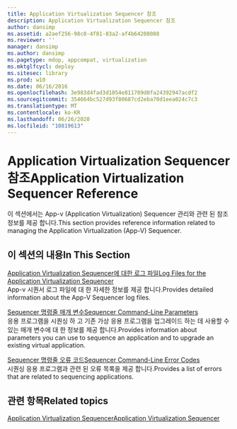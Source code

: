 ```yaml
---
title: Application Virtualization Sequencer 참조
description: Application Virtualization Sequencer 참조
author: dansimp
ms.assetid: a2aef256-98c0-4f81-83a2-af4b64208088
ms.reviewer: ''
manager: dansimp
ms.author: dansimp
ms.pagetype: mdop, appcompat, virtualization
ms.mktglfcycl: deploy
ms.sitesec: library
ms.prod: w10
ms.date: 06/16/2016
ms.openlocfilehash: 3e983d4fad3d1054e811709d0fa24392947acdf2
ms.sourcegitcommit: 354664bc527d93f80687cd2eba70d1eea024c7c3
ms.translationtype: MT
ms.contentlocale: ko-KR
ms.lasthandoff: 06/26/2020
ms.locfileid: "10819613"
---
```

# <span data-ttu-id="3d92e-103">Application Virtualization Sequencer 참조</span><span class="sxs-lookup"><span data-stu-id="3d92e-103">Application Virtualization Sequencer Reference</span></span>


<span data-ttu-id="3d92e-104">이 섹션에서는 App-v (Application Virtualization) Sequencer 관리와 관련 된 참조 정보를 제공 합니다.</span><span class="sxs-lookup"><span data-stu-id="3d92e-104">This section provides reference information related to managing the Application Virtualization (App-V) Sequencer.</span></span>

## <span data-ttu-id="3d92e-105">이 섹션의 내용</span><span class="sxs-lookup"><span data-stu-id="3d92e-105">In This Section</span></span>


<a href="" id="log-files-for-the-application-virtualization-sequencer"></a>[<span data-ttu-id="3d92e-106">Application Virtualization Sequencer에 대한 로그 파일</span><span class="sxs-lookup"><span data-stu-id="3d92e-106">Log Files for the Application Virtualization Sequencer</span></span>](log-files-for-the-application-virtualization-sequencer.md)  
<span data-ttu-id="3d92e-107">App-v 시퀀서 로그 파일에 대 한 자세한 정보를 제공 합니다.</span><span class="sxs-lookup"><span data-stu-id="3d92e-107">Provides detailed information about the App-V Sequencer log files.</span></span>

<a href="" id="sequencer-command-line-parameters"></a>[<span data-ttu-id="3d92e-108">Sequencer 명령줄 매개 변수</span><span class="sxs-lookup"><span data-stu-id="3d92e-108">Sequencer Command-Line Parameters</span></span>](sequencer-command-line-parameters.md)  
<span data-ttu-id="3d92e-109">응용 프로그램을 시퀀싱 하 고 기존 가상 응용 프로그램을 업그레이드 하는 데 사용할 수 있는 매개 변수에 대 한 정보를 제공 합니다.</span><span class="sxs-lookup"><span data-stu-id="3d92e-109">Provides information about parameters you can use to sequence an application and to upgrade an existing virtual application.</span></span>

<a href="" id="sequencer-command-line-error-codes"></a>[<span data-ttu-id="3d92e-110">Sequencer 명령줄 오류 코드</span><span class="sxs-lookup"><span data-stu-id="3d92e-110">Sequencer Command-Line Error Codes</span></span>](sequencer-command-line-error-codes.md)  
<span data-ttu-id="3d92e-111">시퀀싱 응용 프로그램과 관련 된 오류 목록을 제공 합니다.</span><span class="sxs-lookup"><span data-stu-id="3d92e-111">Provides a list of errors that are related to sequencing applications.</span></span>

## <span data-ttu-id="3d92e-112">관련 항목</span><span class="sxs-lookup"><span data-stu-id="3d92e-112">Related topics</span></span>


[<span data-ttu-id="3d92e-113">Application Virtualization Sequencer</span><span class="sxs-lookup"><span data-stu-id="3d92e-113">Application Virtualization Sequencer</span></span>](application-virtualization-sequencer.md)

 

 






